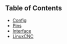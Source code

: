 
## Table of Contents
- [Config](./CONFIG.md)
- [Pins](./PINS.md)
- [Interface](./INTERFACE.md)
- [LinuxCNC](./LINUXCNC.md)
